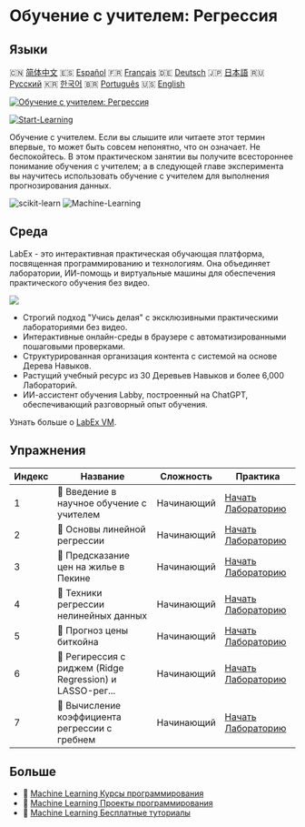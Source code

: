 # Обучение с учителем: Регрессия

## Языки

🇨🇳 [简体中文](README_zh.md) 🇪🇸 [Español](README_es.md) 🇫🇷 [Français](README_fr.md) 🇩🇪 [Deutsch](README_de.md) 🇯🇵 [日本語](README_ja.md) 🇷🇺 [Русский](README_ru.md) 🇰🇷 [한국어](README_ko.md) 🇧🇷 [Português](README_pt.md) 🇺🇸 [English](README.md) 

[![Обучение с учителем: Регрессия](https://cover-creator.labex.io/supervised-learning-regression.png?lang=ru)](https://labex.io/ru/courses/supervised-learning-regression)

[![Start-Learning](https://img.shields.io/badge/Start-Learning-whitesmoke?style=for-the-badge)](https://labex.io/ru/courses/supervised-learning-regression)

Обучение с учителем. Если вы слышите или читаете этот термин впервые, то может быть совсем непонятно, что он означает. Не беспокойтесь. В этом практическом занятии вы получите всестороннее понимание обучения с учителем; а в следующей главе эксперимента вы научитесь использовать обучение с учителем для выполнения прогнозирования данных.

![scikit-learn](https://img.shields.io/badge/scikit-learn-whitesmoke?style=for-the-badge&logo=scikit-learn)
![Machine-Learning](https://img.shields.io/badge/Machine-Learning-whitesmoke?style=for-the-badge&logo=machine-learning)


## Среда

LabEx - это интерактивная практическая обучающая платформа, посвященная программированию и технологиям. Она объединяет лаборатории, ИИ-помощь и виртуальные машины для обеспечения практического обучения без видео.

![](https://tutorial-screenshot.getvm.io/images/vm-1725247253.png)

- Строгий подход "Учись делая" с эксклюзивными практическими лабораториями без видео.
- Интерактивные онлайн-среды в браузере с автоматизированными пошаговыми проверками.
- Структурированная организация контента с системой на основе Дерева Навыков.
- Растущий учебный ресурс из 30 Деревьев Навыков и более 6,000 Лабораторий.
- ИИ-ассистент обучения Labby, построенный на ChatGPT, обеспечивающий разговорный опыт обучения.

Узнать больше о [LabEx VM](https://support.labex.io/using-labex/virtual-machine).

## Упражнения

|   Индекс | Название                                                 | Сложность   | Практика                                                                                                                       |
|----------|----------------------------------------------------------|-------------|--------------------------------------------------------------------------------------------------------------------------------|
|        1 | 📖 Введение в научное обучение с учителем                | Начинающий  | <a target='_blank' href='https://labex.io/ru/labs/ml-introduction-to-supervised-learning-20791'>Начать Лабораторию</a>         |
|        2 | 📖 Основы линейной регрессии                             | Начинающий  | <a target='_blank' href='https://labex.io/ru/labs/ml-linear-regression-fundamentals-20799'>Начать Лабораторию</a>              |
|        3 | 📖 Предсказание цен на жилье в Пекине                    | Начинающий  | <a target='_blank' href='https://labex.io/ru/labs/ml-prediction-for-beijing-housing-prices-20805'>Начать Лабораторию</a>       |
|        4 | 📖 Техники регрессии нелинейных данных                   | Начинающий  | <a target='_blank' href='https://labex.io/ru/labs/sklearn-nonlinear-data-regression-techniques-20804'>Начать Лабораторию</a>   |
|        5 | 📖 Прогноз цены биткойна                                 | Начинающий  | <a target='_blank' href='https://labex.io/ru/labs/sklearn-prediction-for-bitcoin-price-20806'>Начать Лабораторию</a>           |
|        6 | 📖 Регирессия с риджем (Ridge Regression) и LASSO-рег... | Начинающий  | <a target='_blank' href='https://labex.io/ru/labs/ml-ridge-regression-and-lasso-regression-20808'>Начать Лабораторию</a>       |
|        7 | 📖 Вычисление коэффициента регрессии с гребнем           | Начинающий  | <a target='_blank' href='https://labex.io/ru/labs/ml-calculation-of-ridge-regression-coefficient-20753'>Начать Лабораторию</a> |

## Больше

- 🔗 [Machine Learning Курсы программирования](https://github.com/labex-labs/awesome-programming-courses)
- 🔗 [Machine Learning Проекты программирования](https://github.com/labex-labs/awesome-programming-projects)
- 🔗 [Machine Learning Бесплатные туториалы](https://github.com/labex-labs/ml-free-tutorials)

